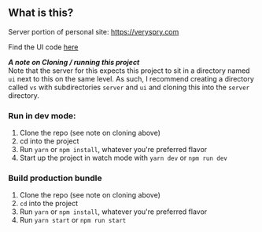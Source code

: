 ## What is this?

Server portion of personal site: https://veryspry.com

Find the UI code [here](https://github.com/veryspry/vs_ui)

***A note on Cloning / running this project*** \
Note that the server for this expects this project to sit in a directory named `ui` next to this on the same level. As such, I recommend creating a directory called `vs` with subdirectories `server` and `ui` and cloning this into the `server ` directory.

### Run in dev mode:

1. Clone the repo (see note on cloning above)
2. cd into the project
3. Run `yarn` or `npm install`, whatever you're preferred flavor
4. Start up the project in watch mode with `yarn dev` or `npm run dev`

### Build production bundle

1. Clone the repo (see note on cloning above)
2. `cd` into the project
3. Run `yarn` or `npm install`, whatever you're preferred flavor
3. Run `yarn start` or `npm run start`
